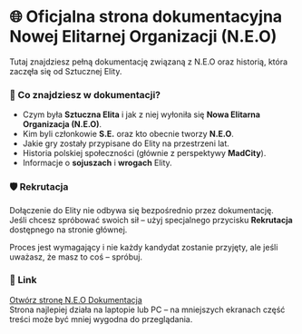 # 🌐 Oficjalna strona dokumentacyjna Nowej Elitarnej Organizacji (N.E.O)

Tutaj znajdziesz pełną dokumentację związaną z N.E.O oraz historią, która zaczęła się od Sztucznej Elity.  

### 📜 Co znajdziesz w dokumentacji?
- Czym była **Sztuczna Elita** i jak z niej wyłoniła się **Nowa Elitarna Organizacja (N.E.O)**.  
- Kim byli członkowie **S.E.** oraz kto obecnie tworzy **N.E.O**.  
- Jakie gry zostały przypisane do Elity na przestrzeni lat.  
- Historia polskiej społeczności (głównie z perspektywy **MadCity**).  
- Informacje o **sojuszach** i **wrogach** Elity.  

### 🛡️ Rekrutacja
Dołączenie do Elity nie odbywa się bezpośrednio przez dokumentację.  
Jeśli chcesz spróbować swoich sił – użyj specjalnego przycisku **Rekrutacja** dostępnego na stronie głównej.  

Proces jest wymagający i nie każdy kandydat zostanie przyjęty, ale jeśli uważasz, że masz to coś – spróbuj.  

### 🔗 Link
[Otwórz stronę N.E.O Dokumentacja](https://neo-dokumentacja.netlify.app/)  
Strona najlepiej działa na laptopie lub PC – na mniejszych ekranach część treści może być mniej wygodna do przeglądania.
